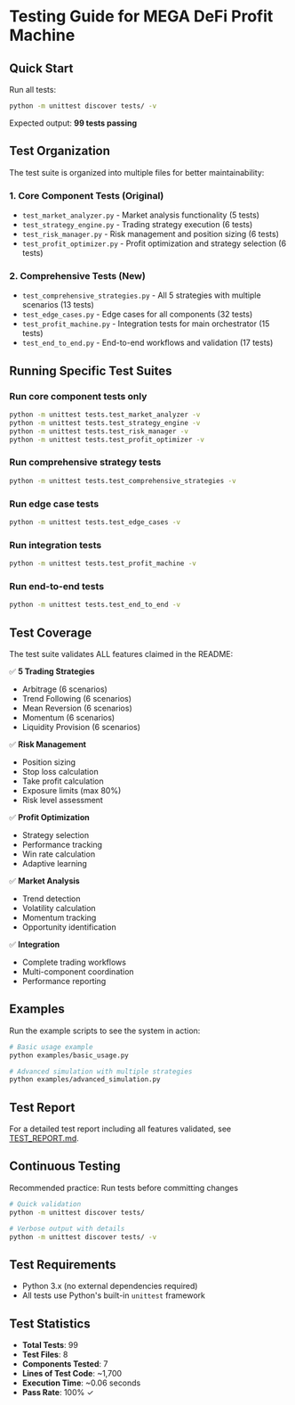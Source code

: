 # Testing Guide for MEGA DeFi Profit Machine

## Quick Start

Run all tests:
```bash
python -m unittest discover tests/ -v
```

Expected output: **99 tests passing**

## Test Organization

The test suite is organized into multiple files for better maintainability:

### 1. Core Component Tests (Original)
- `test_market_analyzer.py` - Market analysis functionality (5 tests)
- `test_strategy_engine.py` - Trading strategy execution (6 tests)
- `test_risk_manager.py` - Risk management and position sizing (6 tests)
- `test_profit_optimizer.py` - Profit optimization and strategy selection (6 tests)

### 2. Comprehensive Tests (New)
- `test_comprehensive_strategies.py` - All 5 strategies with multiple scenarios (13 tests)
- `test_edge_cases.py` - Edge cases for all components (32 tests)
- `test_profit_machine.py` - Integration tests for main orchestrator (15 tests)
- `test_end_to_end.py` - End-to-end workflows and validation (17 tests)

## Running Specific Test Suites

### Run core component tests only
```bash
python -m unittest tests.test_market_analyzer -v
python -m unittest tests.test_strategy_engine -v
python -m unittest tests.test_risk_manager -v
python -m unittest tests.test_profit_optimizer -v
```

### Run comprehensive strategy tests
```bash
python -m unittest tests.test_comprehensive_strategies -v
```

### Run edge case tests
```bash
python -m unittest tests.test_edge_cases -v
```

### Run integration tests
```bash
python -m unittest tests.test_profit_machine -v
```

### Run end-to-end tests
```bash
python -m unittest tests.test_end_to_end -v
```

## Test Coverage

The test suite validates ALL features claimed in the README:

✅ **5 Trading Strategies**
- Arbitrage (6 scenarios)
- Trend Following (6 scenarios)
- Mean Reversion (6 scenarios)
- Momentum (6 scenarios)
- Liquidity Provision (6 scenarios)

✅ **Risk Management**
- Position sizing
- Stop loss calculation
- Take profit calculation
- Exposure limits (max 80%)
- Risk level assessment

✅ **Profit Optimization**
- Strategy selection
- Performance tracking
- Win rate calculation
- Adaptive learning

✅ **Market Analysis**
- Trend detection
- Volatility calculation
- Momentum tracking
- Opportunity identification

✅ **Integration**
- Complete trading workflows
- Multi-component coordination
- Performance reporting

## Examples

Run the example scripts to see the system in action:

```bash
# Basic usage example
python examples/basic_usage.py

# Advanced simulation with multiple strategies
python examples/advanced_simulation.py
```

## Test Report

For a detailed test report including all features validated, see [TEST_REPORT.md](TEST_REPORT.md).

## Continuous Testing

Recommended practice: Run tests before committing changes

```bash
# Quick validation
python -m unittest discover tests/

# Verbose output with details
python -m unittest discover tests/ -v
```

## Test Requirements

- Python 3.x (no external dependencies required)
- All tests use Python's built-in `unittest` framework

## Test Statistics

- **Total Tests**: 99
- **Test Files**: 8
- **Components Tested**: 7
- **Lines of Test Code**: ~1,700
- **Execution Time**: ~0.06 seconds
- **Pass Rate**: 100% ✓
